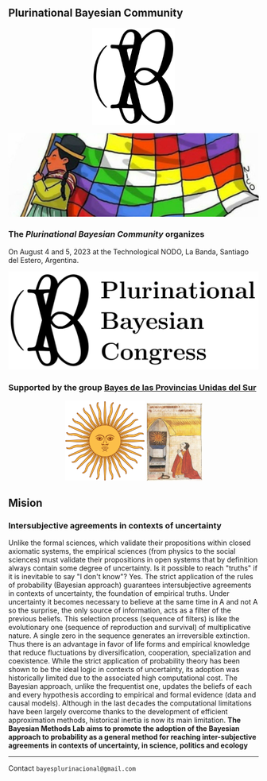 ## Plurinational Bayesian Community


<p align="center">
  <img src="https://raw.githubusercontent.com/glandfried/images/master/logos/cbp.png" style="width: 33%;"/>
</p>

![com](https://raw.githubusercontent.com/glandfried/images/master/whipalaNico.jpeg)

### The *Plurinational Bayesian Community* organizes

On August 4 and 5, 2023 at the Technological NODO, La Banda, Santiago del Estero, Argentina.

[![Comunidad](https://raw.githubusercontent.com/glandfried/images/master/logos/PBC.png)](https://bayesdelsur.com.ar/index_en.html)

### Supported by the group [**Bayes de las Provincias Unidas del Sur**](https://bayesdelasprovinciasunidasdelsur.github.io/en/home)

<p align="center">
  <img href="https://bayesdelasprovinciasunidasdelsur.github.io/" src="https://raw.githubusercontent.com/glandfried/images/master/inti.png" style="width: 32%;"/>
  <img src="https://raw.githubusercontent.com/glandfried/images/master/pachacuteckoricancha.jpg" style="width: 22%;"/>
</p>

## Mision

### Intersubjective agreements in contexts of uncertainty

Unlike the formal sciences, which validate their propositions within closed axiomatic systems, the empirical sciences (from physics to the social sciences) must validate their propositions in open systems that by definition always contain some degree of uncertainty. Is it possible to reach "truths" if it is inevitable to say "I don't know"? Yes. The strict application of the rules of probability (Bayesian approach) guarantees intersubjective agreements in contexts of uncertainty, the foundation of empirical truths. Under uncertainty it becomes necessary to believe at the same time in A and not A so the surprise, the only source of information, acts as a filter of the previous beliefs. This selection process (sequence of filters) is like the evolutionary one (sequence of reproduction and survival) of multiplicative nature. A single zero in the sequence generates an irreversible extinction. Thus there is an advantage in favor of life forms and empirical knowledge that reduce fluctuations by diversification, cooperation, specialization and coexistence. While the strict application of probability theory has been shown to be the ideal logic in contexts of uncertainty, its adoption was historically limited due to the associated high computational cost. The Bayesian approach, unlike the frequentist one, updates the beliefs of each and every hypothesis according to empirical and formal evidence (data and causal models). Although in the last decades the computational limitations have been largely overcome thanks to the development of efficient approximation methods, historical inertia is now its main limitation. **The Bayesian Methods Lab aims to promote the adoption of the Bayesian approach to probability as a general method for reaching inter-subjective agreements in contexts of uncertainty, in science, politics and ecology**

---

Contact `bayesplurinacional@gmail.com`

